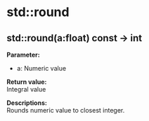 # std::round

## std::round(a:float) const -> int
**Parameter:**
- a: Numeric value

**Return value:**  
Integral value

**Descriptions:**  
Rounds numeric value to closest integer.
